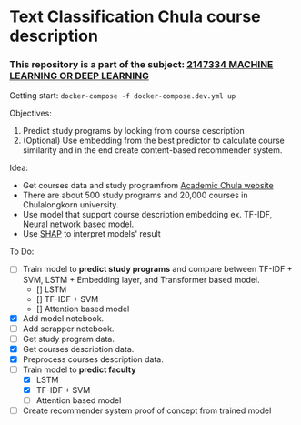 # Text Classification Chula course description

### This repository is a part of the subject: [2147334 MACHINE LEARNING OR DEEP LEARNING](https://cugetreg.com/I/courses/2147334?term=2564%2F1)

Getting start: `docker-compose -f docker-compose.dev.yml up`

Objectives:
1. Predict study programs by looking from course description
2. (Optional) Use embedding from the best predictor to calculate course similarity and in the end create content-based recommender system.

Idea:
- Get courses data and study programfrom [Academic Chula website](http://www.academic.chula.ac.th/search/searchthai.asp)
- There are about 500 study programs and 20,000 courses in Chulalongkorn university.
- Use model that support course description embedding ex. TF-IDF, Neural network based model. 
- Use [SHAP](https://github.com/slundberg/shap) to interpret models' result

To Do:
- [ ] Train model to **predict study programs** and compare between TF-IDF + SVM, LSTM + Embedding layer, and Transformer based model.
    - [] LSTM
    - [] TF-IDF + SVM
    - [] Attention based model
- [x] Add model notebook.
- [ ] Add scrapper notebook.
- [ ] Get study program data.
- [x] Get courses description data.
- [x] Preprocess courses description data.
- [ ] Train model to **predict faculty**
    - [x] LSTM
    - [x] TF-IDF + SVM
    - [ ] Attention based model
- [ ] Create recommender system proof of concept from trained model
